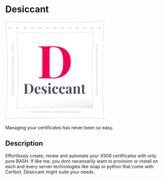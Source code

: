 # Desiccant

![Desiccant](./desiccant.png)

Managing your certificates has never been so easy.

## Description

Effortlessly create, renew and automate your X509 certificates with only pure BASH.
If like me, you dont necessarily want to provision or install on each and every server technologies like snap or python that come with Certbot, Desiccant might suite your needs.
